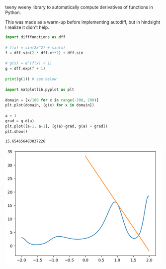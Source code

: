 teeny weeny library to automatically compute derivatives of functions in Python.

This was made as a warm-up before implementing autodiff, but in hindsight I realize it didn't help.



```python
import difffunctions as dff

# f(x) = sin(2x^2) + sin(x)
f = dff.sin(2 * dff.x**2) + dff.sin

# g(x) = e^(f(x) + 1)
g = dff.exp(f + 1)

print(g(1)) # see below

import matplotlib.pyplot as plt

domain = [x/100 for x in range(-200, 200)]
plt.plot(domain, [g(x) for x in domain])

a = 1
grad = g.d(a)
plt.plot([a-1, a+1], [g(a)-grad, g(a) + grad])
plt.show()
```
```
15.654656483837226
```
![plot](ss.png)

